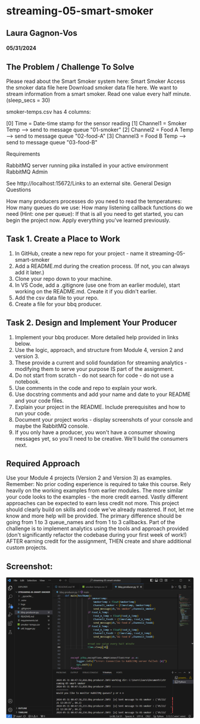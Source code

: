# streaming-05-smart-smoker

## Laura Gagnon-Vos
#### 05/31/2024

## The Problem / Challenge To Solve
Please read about the Smart Smoker system here: Smart Smoker
Access the smoker data file here Download smoker data file here.
We want to stream information from a smart smoker. Read one value every half minute. (sleep_secs = 30)

smoker-temps.csv has 4 columns:

[0] Time = Date-time stamp for the sensor reading
[1] Channel1 = Smoker Temp --> send to message queue "01-smoker"
[2] Channel2 = Food A Temp --> send to message queue "02-food-A"
[3] Channel3 = Food B Temp --> send to message queue "03-food-B"

Requirements

RabbitMQ server running
pika installed in your active environment
RabbitMQ Admin

See http://localhost:15672/Links to an external site.
General Design Questions

How many producers processes do you need to read the temperatures:
How many queues do we use: 
How many listening callback functions do we need (Hint: one per queue): 
If that is all you need to get started, you can begin the project now. Apply everything you've learned previously. 

## Task 1. Create a Place to Work
1. In GitHub, create a new repo for your project - name it streaming-05-smart-smoker
2. Add a README.md during the creation process. (If not, you can always add it later.)
3. Clone your repo down to your machine. 
4. In VS Code, add a .gitignore (use one from an earlier module), start working on the README.md. Create it if you didn't earlier.
5. Add the csv data file to your repo. 
6. Create a file for your bbq producer.

## Task 2. Design and Implement Your Producer
1. Implement your bbq producer. More detailed help provided in links below. 
2. Use the logic, approach, and structure from Module 4, version 2 and version 3.
3. These provide a current and solid foundation for streaming analytics - modifying them to serve your purpose IS part of the assignment.
4. Do not start from scratch - do not search for code - do not use a notebook.
5. Use comments in the code and repo to explain your work. 
6. Use docstring comments and add your name and date to your README and your code files. 
7. Explain your project in the README. Include prerequisites and how to run your code. 
8. Document your project works - display screenshots of your console and maybe the RabbitMQ console. 
9. If you only have a producer, you won't have a consumer showing messages yet, so you'll need to be creative. We'll build the consumers next.

## Required Approach
Use your Module 4 projects (Version 2 and Version 3) as examples.
Remember: No prior coding experience is required to take this course. Rely heavily on the working examples from earlier modules. 
The more similar your code looks to the examples - the more credit earned.
Vastly different approaches can be expected to earn less credit not more.
This project should clearly build on skills and code we've already mastered. If not, let me know and more help will be provided. 
The primary difference should be going from 1 to 3 queue_names and from 1 to 3 callbacks. 
Part of the challenge is to implement analytics using the tools and approach provided (don't significantly refactor the codebase during your first week of work!) 
AFTER earning credit for the assignment, THEN create and share additional custom projects. 


## Screenshot:
![Screenshot showing producer](./screenshot.png)